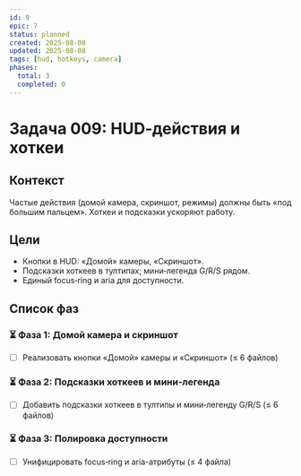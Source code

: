 ```yaml
---
id: 9
epic: 7
status: planned
created: 2025-08-08
updated: 2025-08-08
tags: [hud, hotkeys, camera]
phases:
  total: 3
  completed: 0
---
```


# Задача 009: HUD‑действия и хоткеи

## Контекст
Частые действия (домой камера, скриншот, режимы) должны быть «под большим пальцем». Хоткеи и подсказки ускоряют работу.

## Цели
- Кнопки в HUD: «Домой» камеры, «Скриншот».
- Подсказки хоткеев в тултипах; мини‑легенда G/R/S рядом.
- Единый focus‑ring и aria для доступности.

## Список фаз

### ⏳ Фаза 1: Домой камера и скриншот
- [ ] Реализовать кнопки «Домой» камеры и «Скриншот» (≤ 6 файлов)

### ⏳ Фаза 2: Подсказки хоткеев и мини‑легенда
- [ ] Добавить подсказки хоткеев в тултипы и мини‑легенду G/R/S (≤ 6 файлов)

### ⏳ Фаза 3: Полировка доступности
- [ ] Унифицировать focus‑ring и aria-атрибуты (≤ 4 файла)

